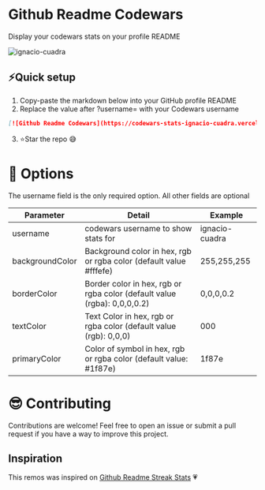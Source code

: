 # Github Readme Codewars

Display your codewars stats on your profile README

<p alight="left"><img align="center" src="https://codewars-stats-ignacio-cuadra.vercel.app/?username=ignacio-cuadra" alt = "ignacio-cuadra"/></p>

## ⚡Quick setup
1. Copy-paste the markdown below into your GitHub profile README
2. Replace the value after ?username= with your Codewars username

```md
[![Github Readme Codewars](https://codewars-stats-ignacio-cuadra.vercel.app/?username=ignacio-cuadra)](https://github.com/ignacio-cuadra/github-readme-codewars)
```

3. ⭐Star the repo 😅

# 🔧 Options
The username field is the only required option. All other fields are optional

| Parameter       | Detail                                                                   | Example        |
| --------------- | ------------------------------------------------------------------------ | -------------- |
| username        | codewars username to show stats for                                      | ignacio-cuadra |
| backgroundColor | Background color in hex, rgb or rgba color (default value #fffefe)       | 255,255,255    |
| borderColor     | Border color in hex, rgb or rgba color (default value (rgba): 0,0,0,0.2) | 0,0,0,0.2      |
| textColor       | Text Color in hex, rgb or rgba color (default value (rgb): 0,0,0)        | 000            |
| primaryColor    | Color of symbol in hex, rgb or rgba color (default value: #1f87e)        | 1f87e          |

# 😎 Contributing
Contributions are welcome! Feel free to open an issue or submit a pull request if you have a way to improve this project.
## Inspiration
This remos was inspired on <a href = "https://github.com/DenverCoder1/github-readme-streak-stats">Github Readme Streak Stats</a> 💗
